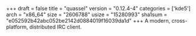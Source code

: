 +++
draft = false
title = "quassel"
version = "0.12.4-4"
categories = ['kde5']
arch = "x86_64"
size = "2606788"
usize = "15280993"
sha1sum = "e052592b42abc052be2142d0884019f16039da1d"
+++
A modern, cross-platform, distributed IRC client.